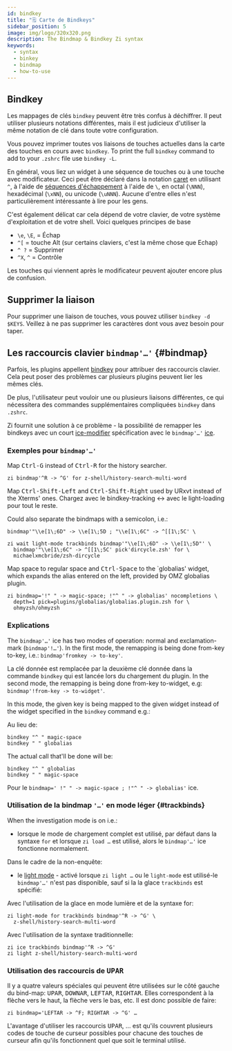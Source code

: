 ```yaml
---
id: bindkey
title: "🗒 Carte de Bindkeys"
sidebar_position: 5
image: img/logo/320x320.png
description: The Bindmap & Bindkey Zi syntax
keywords:
  - syntax
  - binkey
  - bindmap
  - how-to-use
---
```


<!-- @format -->

## <i class="fa-solid fa-keyboard"></i> Bindkey

Les mappages de clés `bindkey` peuvent être très confus à déchiffrer. Il peut utiliser plusieurs notations différentes, mais il est judicieux d'utiliser la même notation de clé dans toute votre configuration.

Vous pouvez imprimer toutes vos liaisons de touches actuelles dans la carte des touches en cours avec `bindkey`. To print the full `bindkey` command to add to your `.zshrc` file use `bindkey -L`.

En général, vous liez un widget à une séquence de touches ou à une touche avec modificateur. Ceci peut être déclaré dans la notation [caret][5] en utilisant `^`, à l'aide de [séquences d'échappement][6] à l'aide de `\`, en octal (`\NNN`), hexadécimal (`\xNN`), ou unicode (`\uNNN`). Aucune d'entre elles n'est particulièrement intéressante à lire pour les gens.

C'est également délicat car cela dépend de votre clavier, de votre système d'exploitation et de votre shell. Voici quelques principes de base

- `\e`, `\E`, = Échap
- `^[` = touche Alt (sur certains claviers, c'est la même chose que Echap)
- `^ ?` = Supprimer
- `^X`, `^` = Contrôle

Les touches qui viennent après le modificateur peuvent ajouter encore plus de confusion.

## <i class="fa-solid fa-delete-left"></i> Supprimer la liaison

Pour supprimer une liaison de touches, vous pouvez utiliser `bindkey -d $KEYS`. Veillez à ne pas supprimer les caractères dont vous avez besoin pour taper.

## <i class="fa-solid fa-sliders"></i> Les raccourcis clavier `bindmap'…'` {#bindmap}

Parfois, les plugins appellent [bindkey][1] pour attribuer des raccourcis clavier. Cela peut poser des problèmes car plusieurs plugins peuvent lier les mêmes clés.

De plus, l'utilisateur peut vouloir une ou plusieurs liaisons différentes, ce qui nécessitera des commandes supplémentaires compliquées `bindkey` dans `.zshrc`.

Zi fournit une solution à ce problème - la possibilité de remapper les bindkeys avec un court [ice-modifier][2] spécification avec le `bindmap'…'` [ice][3].

### <i class="fa-solid fa-circle-check"></i> Exemples pour `bindmap'…'`

Map <kbd>Ctrl-G</kbd> instead of <kbd>Ctrl-R</kbd> for the history searcher.

```shell
zi bindmap'^R -> ^G' for z-shell/history-search-multi-word
```

Map <kbd>Ctrl-Shift-Left</kbd> and <kbd>Ctrl-Shift-Right</kbd> used by URxvt instead of the Xterms' ones. Chargez avec le bindkey-tracking ↔ avec le light-loading pour tout le reste.

Could also separate the bindmaps with a semicolon, i.e.:

```shell
bindmap'"\\e[1\;6D" -> \\e[1\;5D ; "\\e[1\;6C" -> ^[[1\;5C' \
```

```shell showLineNumbers
zi wait light-mode trackbinds bindmap'"\\e[1\;6D" -> \\e[1\;5D"' \
  bindmap'"\\e[1\;6C" -> ^[[1\;5C' pick'dircycle.zsh' for \
  michaelxmcbride/zsh-dircycle
```

Map space to regular space and <kbd>Ctrl-Space</kbd> to the `globalias' widget, which expands the alias entered on the left, provided by OMZ globalias plugin.

```shell showLineNumbers
zi bindmap='!" " -> magic-space; !"^ " -> globalias' nocompletions \
  depth=1 pick=plugins/globalias/globalias.plugin.zsh for \
  ohmyzsh/ohmyzsh
```

### <i class="fa-solid fa-circle-check"></i> Explications

The `bindmap'…'` ice has two modes of operation: normal and exclamation-mark (`bindmap'!…'`). In the first mode, the remapping is being done from-key to-key, i.e.: `bindmap'fromkey -> to-key'`.

La clé donnée est remplacée par la deuxième clé donnée dans la commande `bindkey` qui est lancée lors du chargement du plugin. In the second mode, the remapping is being done from-key to-widget, e.g: `bindmap'!from-key -> to-widget'`.

In this mode, the given key is being mapped to the given widget instead of the widget specified in the `bindkey` command e.g.:

Au lieu de:

```shell showLineNumbers
bindkey "^ " magic-space
bindkey " " globalias
```

The actual call that'll be done will be:

```shell showLineNumbers
bindkey "^ " globalias
bindkey " " magic-space
```

Pour le `bindmap=' !" " -> magic-space ; !"^ " -> globalias'` ice.

### <i class="fa-solid fa-circle-check"></i> Utilisation de la bindmap `'…'` en mode léger {#trackbinds}

When the investigation mode is on i.e.:

- lorsque le mode de chargement complet est utilisé, par défaut dans la syntaxe `for` et lorsque `zi load …` est utilisé, alors le `bindmap'…'` ice fonctionne normalement.

Dans le cadre de la non-enquête:

- le [light mode](/search/?q=light+mode) - activé lorsque `zi light …` ou le `light-mode` est utilisé-le `bindmap'…'` n'est pas disponible, sauf si la la glace `trackbinds` est spécifié:

Avec l'utilisation de la glace en mode lumière et de la syntaxe for:

```shell showLineNumbers
zi light-mode for trackbinds bindmap'^R -> ^G' \
  z-shell/history-search-multi-word
```

Avec l'utilisation de la syntaxe traditionnelle:

```shell showLineNumbers
zi ice trackbinds bindmap'^R -> ^G'
zi light z-shell/history-search-multi-word
```

### <i class="fa-solid fa-circle-check"></i> Utilisation des raccourcis de <kbd>UPAR</kbd>

Il y a quatre valeurs spéciales qui peuvent être utilisées sur le côté gauche du bind-map: <kbd>UPAR</kbd>, <kbd>DOWNAR</kbd>, <kbd>LEFTAR</kbd>, <kbd>RIGHTAR</kbd>. Elles correspondent à la flèche vers le haut, la flèche vers le bas, etc. Il est donc possible de faire:

```shell
zi bindmap='LEFTAR -> ^F; RIGHTAR -> ^G' …
```

L'avantage d'utiliser les raccourcis <kbd>UPAR</kbd>, … est qu'ils couvrent plusieurs codes de touche de curseur possibles pour chacune des touches de curseur afin qu'ils fonctionnent quel que soit le terminal utilisé.

[1]: /search/?q=binkey
[2]: /search/?q=ice+modifier
[3]: /docs/guides/syntax/ice
[5]: https://en.wikipedia.org/wiki/Caret_notation
[6]: https://en.wikipedia.org/wiki/Escape_sequence
